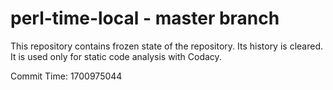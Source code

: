 # perl-time-local - master branch

This repository contains frozen state of the repository.
Its history is cleared. It is used only for static code
analysis with Codacy.

Commit Time: 1700975044
